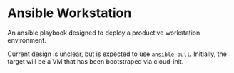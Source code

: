 # Ansible Workstation

An ansible playbook designed to deploy a productive workstation environment.

Current design is unclear, but is expected to use `ansible-pull`.
Initially, the target will be a VM that has been bootstraped via cloud-init.

